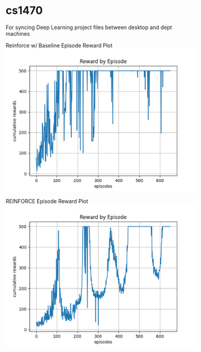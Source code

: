 # cs1470
For syncing Deep Learning project files between desktop and dept machines

Reinforce w/ Baseline Episode Reward Plot
<img src="/cartpole deep rl reinf/figs/reinforce w b 2.png" alt="Reinforce w/ Baseline"/>

REINFORCE Episode Reward Plot
<img src="/cartpole deep rl reinf/figs/reinforce (no bl 2).png" alt="REINFORCE"/>
